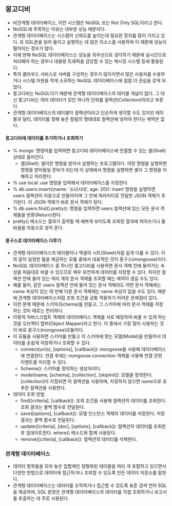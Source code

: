 ## 몽고디비
- 비관계형 데이터베이스, 이런 시스템은 NoSQL 또는 Not Only SQL이라고 한다.
- NoSQL에 주목하는 이유는 대부분 성능 때문이다.
- 관계형 데이터베이스는 시스템의 신뢰도를 높이는데 필요한 장지를 많이 가지고 있다. 또 SQL문을 읽어 들이고 실행하는 데 많은 리소스를 사용하며 이 때문에 성능이 떨어지는 경우가 많다.
- 이에 반해 NoSQL 데이터베이스는 성능을 최우선으로 생각하기 때문에 실시간으로 처리해야 하는 경우나 대용량 트래픽을 감당할 수 있는 메시징 시스템 등에 활용된다.
- 특히 클라우드 서비스로 서버를 구성하는 경우가 많아지면서 많은 사용자를 수용하거나 시스템 자원을 적게 소모하는 NoSQL 데이터베이스에 점점 더 관심을 갖게 되었다.
- 몽고디비는 NoSQL이기 때문에 관계형 데이터베이스의 테이블 개념이 없다. 그 대신 몽고디비는 여러 데이터가 모인 하나의 단위를 컬렉션(Collection)이라고 부른다.
- 관계형 데이터베이스의 테이블이 컬렉션이라고 단순하게 생각할 수도 있지만 테이블과 달리, 데이터를 정해 놓은 칼럼의 형태대로 컬렉션에 넣어야 한다는 제약은 없다.

#### 몽고디비에 데이터를 추가하거나 조회하기
- % mongo: 명령어를 입력하면 몽고디비 데이터베이스에 연결할 수 있는 셸(Shell) 상태로 들어간다.
  - 셸(Shell): 셸이란 명령을 받아서 실행하는 프로그램이다. 어떤 명령을 실행하면 명령을 받아들일 준비가 되는데 이 상태에서 명령을 실행하면 셸이 그 명령을 이해하고 처리한다.
- % use local: use 명령을 입력해서 데이터베이스를 지정한다
- % db.users.insert({name: '소녀시대', age: 20}): insert 명령을 실행하면 users 컬렉션이 자동으로 만들어지며 그 안에 파라미터로 전달한 JSON 객체가 추가된다. 이 JSON 객체가 바로 문서 객체가 된다.
- % db.users.find().pretty(): 명령을 입력하면 users 컬렉션에 있는 모든 문서 객체들을 반환(Return)한다.
- pretty() 메소드는 결과가 출력될 때 예쁘게 보이도록 조회된 결과에 띄어쓰기나 줄 바꿈을 자동으로 넣어 준다.

#### 몽구스로 데이터베이스 다루기
- 관계형 데이터베이스의 테이블이나 엑셀의 시트(Sheet)처럼 쉽게 다룰 수 있다. 이와 같이 일정한 틀을 제공하는 모듈 중에서 대표적인 것이 몽구스(mongoose)이다.
- NoSQL 데이터베이스 중 하나인 몽고디비를 사용하면 문서 객체 안에 들어가는 속성을 마음대로 바꿀 수 있으므로 매우 유연하게 데이터를 저장할 수 있다. 하지만 컬렉션 안에 들어 있는 여러 개의 문서 객체를 조회할 때는 제약이 생길 수도 있다.
- 예를 들어, 같은 users 컬렉션 안에 들어 있는 문서 객체라도 어떤 문서 객체에는 name 속성이 있는 데 반해 다른 문서 객체에는 name 속성이 없을 수도 있다. 때문에 관계형 데이터베이스처럼 조회 조건을 공통 적용하기 어려운 문제점이 있다.
- 이런 문제 때문에 스키마(Schema)를 만들고, 그 스키마에 따라 문서 객체를 저장하는 것이 때로는 편리하다.
- 이렇게 자바스크립트 객체와 데이터베이스 객체를 서로 매칭하여 바꿀 수 있게 하는 것을 오브젝터 맵퍼(Object Mapper)라고 한다. 이 중에서 가장 많이 사용하는 것이 바로 몽구스(mongoose)모듈이다.
- 이 모듈을 사용하면 스키마를 만들고 이 스키마에 맞는 모델(Model)을 만들어서 데이터를 손쉽게 저장하거나 조회할 수 있다.
  - connect(uri(s), [options], [callback]): mongoose를 사용해 데이터베이스에 연결한다. 연결 후에는 mongoose.connection 객체를 사용해 연결 관련 이벤트를 처리할 수 있다.
  - Schema(): 스키마를 정의하는 생성자이다.
  - model(name, [schema], [collection], [skipInit]): 모델을 정의한다. [collection]이 지정되면 이 컬렉션을 사용하며, 지정하지 않으면 name으로 유추한 컬렉션을 사용한다.
- 데이터 조회 방법
  - find([criteria], [callback]): 조회 조건을 사용해 컬렉션의 데이터를 조회한다. 조회 결과는 콜백 함수로 전달된다.
  - save([options], [callback]): 모델 인스턴스 객체의 데이터를 저장한다. 저장 결과는 콜백 함수로 전달된다.
  - update([criteria], [doc], [options], [callback]): 컬렉션의 데이터를 조회한 후 업데이트한다. where() 메소드와 함께 사용된다.
  - remove([criteria], [callback]): 컬렉션의 데이터를 삭제한다.

### 관계형 데이터베이스
- 데이터 항목들을 모아 놓은 집합체인 정형화된 테이블을 여러 개 포함하고 있으면서 다양한 방법으로 데이터에 접근하거나 조회할 수 있도록 만든 데이터 저장소를 말한다.
- 관계형 데이터베이스는 데이터를 조작하거나 접근할 수 있도록 표준 검색 언어 SQL을 제공하며, SQL 문장은 관계형 데이터베이스의 데이터를 직접 조회하거나 보고서를 추출하는 데 주로 사용된다.

